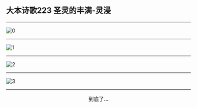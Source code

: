 
## 大本诗歌223 圣灵的丰满-灵浸
        
<div id="aplayer0"></div>

---

<img alt="0" data-original="/data/d0222/0">

---

<img alt="1" data-original="/data/d0222/1">

---

<img alt="2" data-original="/data/d0222/2">

---

<img alt="3" data-original="/data/d0222/3">

---

<p style="text-align: center">到底了...</p>

<script src="/js/dist-view.js"></script>

<script>
MAIN.id = 'd0222';
        
const ap0 = new APlayer({
    container: document.getElementById('aplayer0'),
    volume: 1,
    loop: 'none',
    preload: 'none',
    audio: [{
        name: '大本诗歌223.mp3',
        artist: '大本诗歌',
        url: 'https://res.wx.qq.com/voice/getvoice?mediaid=MzI0NTk3MDM5M18yMjQ3NDkwMzUy',
        cover: '/favicon'
    }]
});
</script>
